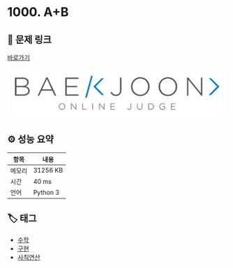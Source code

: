 # 1000. A+B

## 🔗 문제 링크

[바로가기](https://www.acmicpc.net/problem/1000)

![백준 로고](../../이미지/boj.png)

## ⚙️ 성능 요약

| 항목   | 내용     |
| ------ | -------- |
| 메모리 | 31256 KB |
| 시간   | 40 ms    |
| 언어   | Python 3 |

## 🏷️ 태그

- [수학](/백준/태그/수학.md)
- [구현](/백준/태그/구현.md)
- [사칙연산](/백준/태그/사칙연산.md)
